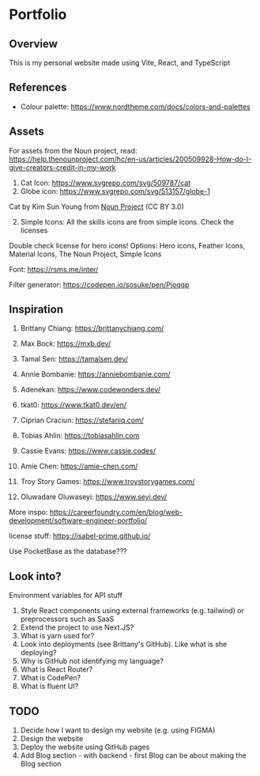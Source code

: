 # Portfolio 

## Overview
This is my personal website made using Vite, React, and TypeScript

## References
- Colour palette: https://www.nordtheme.com/docs/colors-and-palettes

## Assets
For assets from the Noun project, read: https://help.thenounproject.com/hc/en-us/articles/200509928-How-do-I-give-creators-credit-in-my-work
1. Cat Icon: https://www.svgrepo.com/svg/509787/cat
2. Globe icon: https://www.svgrepo.com/svg/513157/globe-1 

Cat by Kim Sun Young from <a href="https://thenounproject.com/browse/icons/term/cat/" target="_blank" title="Cat Icons">Noun Project</a> (CC BY 3.0)

2. Simple Icons: All the skills icons are from simple icons. Check the licenses

Double check license for hero icons!
Options: Hero icons, Feather Icons, Material Icons, The Noun Project, Simple Icons

Font: https://rsms.me/inter/

Filter generator: https://codepen.io/sosuke/pen/Pjoqqp

## Inspiration
1. Brittany Chiang: https://brittanychiang.com/
2. Max Bock: https://mxb.dev/
3. Tamal Sen: https://tamalsen.dev/
4. Annie Bombanie: https://anniebombanie.com/
5. Adenekan: https://www.codewonders.dev/
6. tkat0: https://www.tkat0.dev/en/
7. Ciprian Craciun: https://stefaniq.com/ 

8. Tobias Ahlin: https://tobiasahlin.com
9. Cassie Evans: https://www.cassie.codes/
10. Amie Chen: https://amie-chen.com/
11. Troy Story Games: https://www.troystorygames.com/
12. Oluwadare Oluwaseyi: https://www.seyi.dev/

More inspo: https://careerfoundry.com/en/blog/web-development/software-engineer-portfolio/ 

license stuff: https://isabel-prime.github.io/


Use PocketBase as the database???

## Look into?

Environment variables for API stuff

1. Style React components using external frameworks (e.g. tailwind) or preprocessors such as SaaS
2. Extend the project to use Next.JS?
3. What is yarn used for?
4. Look into deployments (see Brittany's GitHub). Like what is she deploying?
5. Why is GitHub not identifying my language?
6. What is React Router?
7. What is CodePen?
8. What is fluent UI?

## TODO
1. Decide how I want to design my website (e.g. using FIGMA)
2. Design the website
3. Deploy the website using GitHub pages
4. Add Blog section - with backend - first Blog can be about making the Blog section
